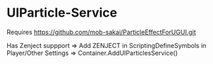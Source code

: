 # UIParticle-Service

Requires
https://github.com/mob-sakai/ParticleEffectForUGUI.git

Has Zenject suppport => Add ZENJECT in ScriptingDefineSymbols in Player/Other Settings => Container.AddUIParticlesService()
